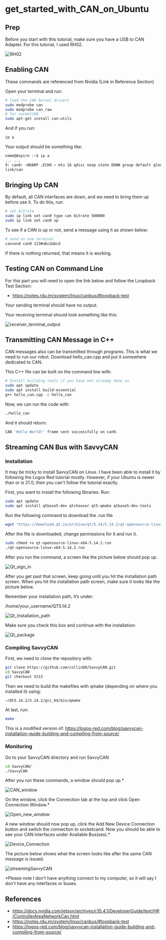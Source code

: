 # get_started_with_CAN_on_Ubuntu

## Prep

Before you start with this tutorial, make sure you have a USB to CAN Adapter. For this tutorial, I used RH02.

![RH02](RH02.jpg "get_started_with_CAN_on_Ubuntu")

## Enabling CAN

These commands are referenced from Nvidia (Link in Reference Section)

Open your terminal and run: 

```bash
# load the CAN kernel drivers
sudo modprobe can
sudo modprobe can_raw
# for socketCAN
sudo apt-get install can-utils
```

And if you run:


```bash
ip a
```
Your output should be something like:

```bash
name@Aspire :~$ ip a
... ...
9: can0: <NOARP ,ECHO > mtu 16 qdisc noop state DOWN group default qlen 10
link/can
```

## Bringing Up CAN

By default, all CAN interfaces are down, and we need to bring them up before use it. To do this, run: 

```bash
# set bitrate
sudo ip link set can0 type can bitrate 500000
sudo ip link set can0 up
```
To see if a CAN is up or not, send a message using it as shown below:

```bash
# send on one terminal
cansend can0 123#abcdabcd
```

If there is nothing returned, that means it is working.

## Testing CAN on Command Line

For this part you will need to open the link below and follow the Loopback Test Section:
* https://notes.rdu.im/system/linux/canbus/#loopback-test

Your sending terminal should have no output.

Your receiving terminal should look something like this:

![receiver_terminal_output](receiver_terminal_output.png "get_started_with_CAN_on_Ubuntu")

## Transmitting CAN Message in C++

CAN messages also can be transmitted through programs. This is what we need to run our robot. Download hello_can.cpp and put it somewhere dedicated to CAN.

This C++ file can be built on the command line with:

```bash
# Install building tools if you have not already done so
sudo apt update
sudo apt install build-essential
g++ hello_can.cpp -o hello_can
```

Now, we can run the code with:

```bash
./hello_can
```

And it should return:


```bash
CAN 'Hello World!' frame sent successfully on can0.
```

## Streaming CAN Bus with SavvyCAN

### Installation

It may be tricky to install SavvyCAN on Linux. I have been able to install it by following the Logos Red tutorial mostly. However, if your Ubuntu is newer than or is 21.0, then you can't follow the tutorial exactly.

First, you want to install the following libraries. Run:

```bash
sudo apt update
sudo apt install qtbase5-dev qtchooser qt5-qmake qtbase5-dev-tools
```

Run the following command to download the .run file

```bash
wget "https://download.qt.io/archive/qt/5.14/5.14.2/qt-opensource-linux-x64-5.14.2.run"
```

After the file is downloaded, change permissions for it and run it.

```bash
sudo chmod +x qt-opensource-linux-x64-5.14.2.run
./qt-opensource-linux-x64-5.14.2.run
```
After you run the command, a screen like the picture below should pop up.

![Qt_sign_in](Qt_sign_in.png "get_started_with_CAN_on_Ubuntu")

After you get past that screen, keep going until you hit the installation path screen. When you hit the installation path screen, make sure it looks like the picture below.

Remember your installation path, it’s under:

/home/your_username/QT5.14.2

![Qt_Installation_path](Qt_Installation_path.png "get_started_with_CAN_on_Ubuntu")

Make sure you check this box and continue with the installation:

![Qt_package](Qt_package.png "get_started_with_CAN_on_Ubuntu")

### Compiling SavvyCAN

First, we need to clone the repository with:

```bash
git clone https://github.com/collin80/SavvyCAN.git
cd SavvyCAN
git checkout V213
```

Then we need to build the makefiles with qmake (depending on where you installed it) using: 

```bash
~/Qt5.14.2/5.14.2/gcc_64/bin/qmake
```

At last, run:

```bash
make
```

This is a modified version of: https://logos-red.com/blog/savvycan-installation-guide-building-and-compiling-from-source/

### Monitoring

Go to your SavvyCAN directory and run SavvyCAN

```bash
cd SavvyCAN/
./SavvyCAN
```

After you run these commands, a window should pop up.*

![CAN_window](CAN_window.png "get_started_with_CAN_on_Ubuntu")


On the window, click the Connection tab at the top and click Open Connection Window.*

![Open_new_window](Open_new_window.png "get_started_with_CAN_on_Ubuntu")

A new window should now pop up, click the Add New Device Connection button and switch the connection to socketcand. Now you should be able to see your CAN interfaces under Available Bus(ses).*

![Device_Connection](Device_Connection.png "get_started_with_CAN_on_Ubuntu")

The picture below shows what the screen looks like after the same CAN message is issued.

![streamingSavvyCAN](streamingSavvyCAN.png "get_started_with_CAN_on_Ubuntu")

*Please note I don't have anything connect to my computer, so it will say I don't have any interfaces or buses.

## References
* https://docs.nvidia.com/jetson/archives/r35.4.1/DeveloperGuide/text/HR/ControllerAreaNetworkCan.html
* https://notes.rdu.im/system/linux/canbus/#loopback-test
* https://logos-red.com/blog/savvycan-installation-guide-building-and-compiling-from-source/
